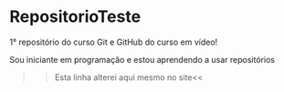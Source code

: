 # RepositorioTeste
 1° repositório do curso Git e GitHub do curso em vídeo!

 Sou iniciante em programação e estou aprendendo a usar repositórios
 
 >>Esta linha alterei aqui mesmo no site<<
